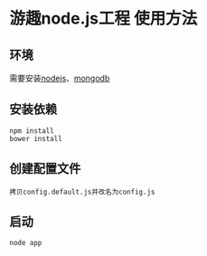 # 游趣node.js工程 使用方法

## 环境

需要安装[nodejs](https://nodejs.org/)、[mongodb](https://www.mongodb.com/)

## 安装依赖

````
npm install
bower install
````

## 创建配置文件

````
拷贝config.default.js并改名为config.js
````

## 启动

````
node app
````